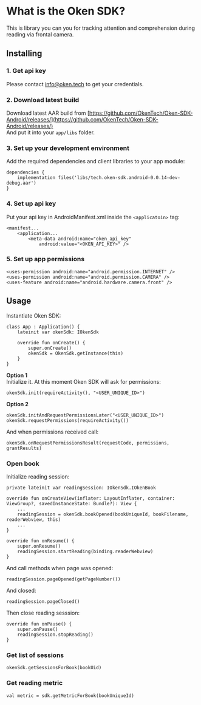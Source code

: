 
# What is the Oken SDK?

This is library you can you for tracking attention and comprehension during reading via frontal camera.

## Installing

### 1. Get api key
Please contact info@oken.tech to get your credentials.

### 2. Download latest build
Download latest AAR build from [https://github.com/OkenTech/Oken-SDK-Android/releases/](https://github.com/OkenTech/Oken-SDK-Android/releases/)  
And put it into your `app/libs` folder.


### 3. Set up your development environment
Add the required dependencies and client libraries to your app module:
```
dependencies {
    implementation files('libs/tech.oken-sdk.android-0.0.14-dev-debug.aar')
}
```

### 4. Set up api key
Put your api key in AndroidManifest.xml inside the `<applicatoin>` tag:
```
<manifest...
    <application...
        <meta-data android:name="oken_api_key"
            android:value="<OKEN_API_KEY>" />
```
### 5. Set up app permissions
```
<uses-permission android:name="android.permission.INTERNET" />
<uses-permission android:name="android.permission.CAMERA" />
<uses-feature android:name="android.hardware.camera.front" />
```
## Usage
Instantiate Oken SDK:
```
class App : Application() {
    lateinit var okenSdk: IOkenSdk

    override fun onCreate() {
        super.onCreate()
        okenSdk = OkenSdk.getInstance(this)
    }
}
```
**Option 1**  
Initialize it. At this moment Oken SDK will ask for permissions:
```
okenSdk.init(requireActivity(), "<USER_UNIQUE_ID>")
```
**Option 2**  
```
okenSdk.initAndRequestPermissionsLater("<USER_UNIQUE_ID>")
okenSdk.requestPermissions(requireActivity())
```
And when permissions received call:
```
okenSdk.onRequestPermissionsResult(requestCode, permissions, grantResults)
```
### Open book
Initialize reading session:
```
private lateinit var readingSession: IOkenSdk.IOkenBook

override fun onCreateView(inflater: LayoutInflater, container: ViewGroup?, savedInstanceState: Bundle?): View {
    ...
    readingSession = okenSdk.bookOpened(bookUniqueId, bookFilename, readerWebview, this)
    ...
}

override fun onResume() {
    super.onResume()
    readingSession.startReading(binding.readerWebview)
}
```
And call methods when page was opened:
```
readingSession.pageOpened(getPageNumber())
```
And closed:
```
readingSession.pageClosed()
```
Then close reading sesssion:
```
override fun onPause() {
    super.onPause()
    readingSession.stopReading()
}
```
### Get list of sessions
```
okenSdk.getSessionsForBook(bookUid)
```
### Get reading metric
```
val metric = sdk.getMetricForBook(bookUniqueId)
```

